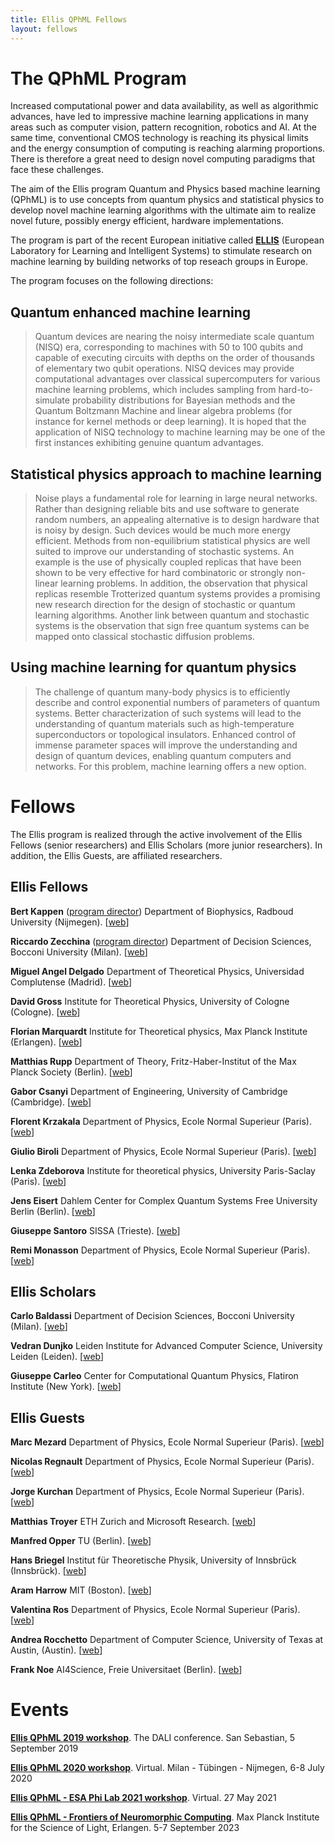 ```yaml
---
title: Ellis QPhML Fellows
layout: fellows
---
```


# <a name="fellowsprogram"></a>The QPhML Program

Increased computational power and data availability, as well as algorithmic advances, have led to impressive machine learning applications in many areas such as computer vision, pattern recognition, robotics and AI. At the same time, conventional CMOS technology is reaching its physical limits and the energy consumption of computing is reaching alarming proportions. There is therefore a great need to design novel computing paradigms that face these challenges.

The aim of the Ellis program Quantum and Physics based machine learning (QPhML) is to use concepts from quantum physics and statistical physics to develop novel machine learning algorithms with the ultimate aim to realize novel future, possibly energy efficient, hardware implementations.

The program is part of the recent European initiative called [**ELLIS**](https://ellis.eu/) (European Laboratory for Learning and Intelligent Systems) to stimulate research on machine learning by building networks of top reseach groups in Europe.

The program focuses on the following directions:

## Quantum enhanced machine learning

> Quantum devices are nearing the noisy intermediate scale quantum (NISQ) era, corresponding to machines with 50 to 100 qubits and capable of executing circuits with depths on the order of thousands of elementary two qubit operations. NISQ devices may provide computational advantages over classical supercomputers for various machine learning problems, which includes sampling from hard-to-simulate probability distributions for Bayesian methods and the Quantum Boltzmann Machine and linear algebra problems (for instance for kernel methods or deep learning). It is hoped that the application of NISQ technology to machine learning may be one of the first instances exhibiting genuine quantum advantages.

## Statistical physics approach to machine learning

> Noise plays a fundamental role for learning in large neural networks. Rather than designing reliable bits and use software to generate random numbers, an appealing alternative is to design hardware that is noisy by design. Such devices would be much more energy efficient. Methods from non-equilibrium statistical physics are well suited to improve our understanding of stochastic systems. An example is the use of physically coupled replicas that have been shown to be very effective for hard combinatoric or strongly non-linear learning problems. In addition, the observation that physical replicas resemble Trotterized quantum systems provides a promising new research direction for the design of stochastic or quantum learning algorithms. Another link between quantum and stochastic systems is the observation that sign free quantum systems can be mapped onto classical stochastic diffusion problems.

## Using machine learning for quantum physics

> The challenge of quantum many-body physics is to efficiently describe and control exponential numbers of parameters of quantum systems. Better characterization of such systems will lead to the understanding of quantum materials such as high-temperature superconductors or topological insulators. Enhanced control of immense parameter spaces will improve the understanding and design of quantum devices, enabling quantum computers and networks. For this problem, machine learning offers a new option.

# <a name="fellows"></a>Fellows

The Ellis program is realized through the active involvement of the Ellis Fellows (senior researchers) and Ellis Scholars (more junior researchers). In addition, the Ellis Guests, are affiliated researchers.

## Ellis Fellows

**Bert Kappen** (<ins>program director</ins>) Department of Biophysics, Radboud University (Nijmegen). [[web](http://www.snn.ru.nl/~bertk/)]

**Riccardo Zecchina** (<ins>program director</ins>) Department of Decision Sciences, Bocconi University (Milan). [[web](https://sites.google.com/view/riccardozecchina/)]

**Miguel Angel Delgado** Department of Theoretical Physics, Universidad Complutense (Madrid). [[web](https://orcid.org/0000-0003-2746-5062)]

**David Gross** Institute for Theoretical Physics, University of Cologne (Cologne). [[web](https://www.thp.uni-koeln.de/gross/david_gross.html)]

**Florian Marquardt** Institute for Theoretical physics, Max Planck Institute (Erlangen). [[web](http://www.thp2.nat.uni-erlangen.de/index.php/Homepage_Florian_Marquardt)]

**Matthias Rupp** Department of Theory, Fritz-Haber-Institut of the Max Planck Society (Berlin). [[web](https://www.mrupp.info/)]

**Gabor Csanyi** Department of Engineering, University of Cambridge (Cambridge). [[web](http://www.eng.cam.ac.uk/profiles/gc121)]

**Florent Krzakala** Department of Physics, Ecole Normal Superieur (Paris). [[web](https://florentkrzakala.com/)]

**Giulio Biroli** Department of Physics, Ecole Normal Superieur (Paris). [[web](https://prairie-institute.fr/chairs/biroli-giulio/)]

**Lenka Zdeborova** Institute for theoretical physics, University Paris-Saclay (Paris). [[web](http://artax.karlin.mff.cuni.cz/~zdebl9am/)]

**Jens Eisert** Dahlem Center for Complex Quantum Systems Free University Berlin (Berlin). [[web](https://www.physik.fu-berlin.de/en/einrichtungen/ag/ag-eisert/people/eisert/index.html)]

**Giuseppe Santoro** SISSA (Trieste). [[web](https://cm.sissa.it/people/members.php?ID=3)]

**Remi Monasson** Department of Physics, Ecole Normal Superieur (Paris). [[web](http://www.phys.ens.fr/~monasson/)]

## Ellis Scholars

**Carlo Baldassi** Department of Decision Sciences, Bocconi University (Milan). [[web](http://didattica.unibocconi.eu/mypage/index.php?IdUte=195030&cognome=BALDASSI&nome=CARLO&urlBackMy=)]

**Vedran Dunjko** Leiden Institute for Advanced Computer Science, University Leiden (Leiden). [[web](https://www.universiteitleiden.nl/en/staffmembers/vedran-dunjko#tab-1)]

**Giuseppe Carleo** Center for Computational Quantum Physics, Flatiron Institute (New York). [[web](https://www.simonsfoundation.org/team/giuseppe-carleo/)]

## Ellis Guests

**Marc Mezard** Department of Physics, Ecole Normal Superieur (Paris). [[web](https://www.marcmezard.fr/)]

**Nicolas Regnault** Department of Physics, Ecole Normal Superieur (Paris). [[web](http://www.phys.ens.fr/~regnault/)]

**Jorge Kurchan** Department of Physics, Ecole Normal Superieur (Paris). [[web](https://scholar.google.fr/citations?user=18qQeMMAAAAJ&hl=fr)]

**Matthias Troyer** ETH Zurich and Microsoft Research. [[web](https://www.microsoft.com/en-us/research/people/mtroyer/)]

**Manfred Opper** TU (Berlin). [[web](https://dblp.uni-trier.de/pers/o/Opper:Manfred.html)]

**Hans Briegel** Institut für Theoretische Physik, University of Innsbrück (Innsbrück). [[web](https://www.uibk.ac.at/th-physik/staff/briegel/)]

**Aram Harrow** MIT (Boston). [[web](http://web.mit.edu/aram/www/)]

**Valentina Ros** Department of Physics, Ecole Normal Superieur (Paris). [[web](https://scholar.google.it/citations?user=9809-1wAAAAJ&hl=it)]

**Andrea Rocchetto** Department of Computer Science, University of Texas at Austin, (Austin). [[web](https://andrearocchetto.github.io/)]

**Frank Noe** AI4Science, Freie Universitaet (Berlin). [[web](http://www.mi.fu-berlin.de/en/math/groups/comp-mol-bio/)]

# <a name="events"></a>Events

[**Ellis QPhML 2019 workshop**](http://dalimeeting.org/dali2019b/workshop-05-04.html). The DALI conference. San Sebastian, 5 September 2019

[**Ellis QPhML 2020 workshop**](https://ellisqphml.github.io/qphml2020). Virtual. Milan - Tübingen - Nijmegen, 6-8 July 2020

[**Ellis QPhML - ESA Phi Lab 2021 workshop**](https://ellisqphml.github.io/ellisphilab2021). Virtual. 27 May 2021

[**Ellis QPhML - Frontiers of Neuromorphic Computing**](https://indico.mpl.mpg.de/event/15/). Max Planck Institute for the Science of Light, Erlangen. 5-7 September 2023
